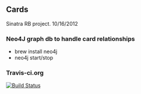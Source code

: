 ## Cards
Sinatra RB project.
10/16/2012
  
### Neo4J graph db to handle card relationships
+ brew install neo4j
+ neo4j start/stop
  
### Travis-ci.org
[![Build Status](https://travis-ci.org/QuantumGeordie/cards.png?branch=master)](https://travis-ci.org/QuantumGeordie/cards)
